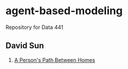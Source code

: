 # agent-based-modeling
Repository for Data 441

## David Sun

1. [A Person's Path Between Homes](PathBetweenHomes.md)
